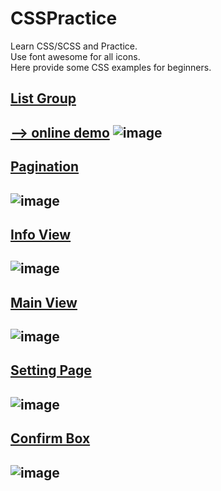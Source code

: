 # CSSPractice
Learn CSS/SCSS and Practice.<BR>
Use font awesome for all icons.<BR>
Here provide some CSS examples for beginners.

## [List Group](https://github.com/justin3737/CSSPractice/tree/master/examples/01_list_group) ##

[--> online demo](http://htmlpreview.github.io/?https://github.com/justin3737/CSSPractice/blob/master/examples/01_list_group/ok/index.html)
![image](https://raw.githubusercontent.com/justin3737/CSSPractice/master/img/list_group.png)
---------------
## [Pagination](https://github.com/justin3737/CSSPractice/tree/master/examples/02_pagination) ##

![image](https://raw.githubusercontent.com/justin3737/CSSPractice/master/img/pagination.png)
---------------

## [Info View](https://github.com/justin3737/CSSPractice/tree/master/examples/03_info_view) ##

![image](https://raw.githubusercontent.com/justin3737/CSSPractice/master/img/info_view.jpg)
---------------

## [Main View](https://github.com/justin3737/CSSPractice/tree/master/examples/04_main_view) ##

![image](https://raw.githubusercontent.com/justin3737/CSSPractice/master/img/login_view.jpg)
---------------

## [Setting Page](https://github.com/justin3737/CSSPractice/tree/master/examples/05_setting_page) ##

![image](https://raw.githubusercontent.com/justin3737/CSSPractice/master/img/setting_page.png)
---------------

## [Confirm Box](https://github.com/justin3737/CSSPractice/tree/master/examples/06_confirm_box) ##

![image](https://raw.githubusercontent.com/justin3737/CSSPractice/master/img/confirm_box.png)
---------------


